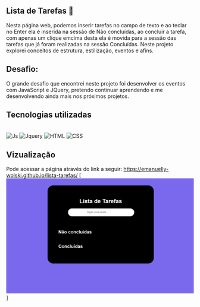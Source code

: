 ## Lista de Tarefas 📝
Nesta página web, podemos inserir tarefas no campo de texto e ao teclar no Enter ela é inserida na sessão de Não concluídas, ao concluir a tarefa, com apenas um clique emcima desta ela é movida para a sessão das tarefas que já foram realizadas na sessão Concluídas. Neste projeto explorei conceitos de estrutura, estilização, eventos e afins.

## Desafio:
O grande desafio que encontrei neste projeto foi desenvolver os eventos com JavaScript e JQuery, pretendo continuar aprendendo e me desenvolvendo ainda mais nos próximos projetos.

## Tecnologias utilizadas 

<div style="display: inline_block"><br>
    <img align="center" alt="Js" height="45" width="50" src="https://cdn.jsdelivr.net/gh/devicons/devicon/icons/html5/html5-plain-wordmark.svg" />
    <img align="center" alt="Jquery" height="45" width="50" src="https://cdn.jsdelivr.net/gh/devicons/devicon/icons/jquery/jquery-plain-wordmark.svg" />
    <img align="center" alt="HTML" height="45" width="50" src="https://cdn.jsdelivr.net/gh/devicons/devicon/icons/css3/css3-plain-wordmark.svg" />
    <img align="center" alt="CSS" height="45" width="50" src="https://cdn.jsdelivr.net/gh/devicons/devicon/icons/javascript/javascript-original.svg" />
</div>

## Vizualização
Pode acessar a página através do link a seguir: https://emanuelly-wolski.github.io/lista-tarefas/
[<img src="./lista-de-tarefas.gif" alt="gif do site">]
